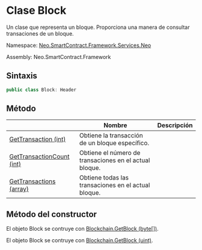 # Clase Block

Un clase que representa un bloque. Proporciona una manera de consultar transaciones de un bloque.

Namespace: [Neo.SmartContract.Framework.Services.Neo](../AntShares.md)

Assembly: Neo.SmartContract.Framework

## Sintaxis

```c#
public class Block: Header
```

## Método

| | Nombre | Descripción |
| ---------------------------------------- | ---------------------------------------- | ------------ |
[GetTransaction (int)](Block/GetTransaction.md) | Obtiene la transacción de un bloque específico.|
[GetTransactionCount (int)](Block/GetTransactionCount.md) | Obtiene el número de transaciones en el actual bloque. |
[GetTransactions (array)](Block/GetTransactions.md) | Obtiene todas las transaciones en el actual bloque. |

## Método del constructor

El objeto Block se contruye con [Blockchain.GetBlock (byte[])](Blockchain/GetBlock.md).

El objeto Block se contruye con  [Blockchain.GetBlock (uint)](Blockchain/GetBlock2.md).
